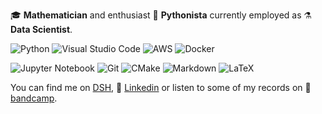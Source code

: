 🎓 **Mathematician** and enthusiast 🐍 **Pythonista** currently employed as ⚗️ **Data Scientist**.

<!-- badge credits to https://github.com/Ileriayo/markdown-badges#shortcuts -->

![Python](https://img.shields.io/badge/python-3670A0?style=for-the-badge&logo=python&logoColor=ffdd54)
![Visual Studio Code](https://img.shields.io/badge/Visual%20Studio%20Code-0078d7.svg?style=for-the-badge&logo=visual-studio-code&logoColor=white)
![AWS](https://img.shields.io/badge/AWS-%23FF9900.svg?style=for-the-badge&logo=amazon-aws&logoColor=white)
![Docker](https://img.shields.io/badge/docker-%230db7ed.svg?style=for-the-badge&logo=docker&logoColor=white)

![Jupyter Notebook](https://img.shields.io/badge/jupyter-%23FA0F00.svg?style=for-the-badge&logo=jupyter&logoColor=white)
![Git](https://img.shields.io/badge/git-%23F05033.svg?style=for-the-badge&logo=git&logoColor=white)
![CMake](https://img.shields.io/badge/CMake-%23008FBA.svg?style=for-the-badge&logo=cmake&logoColor=white)
![Markdown](https://img.shields.io/badge/markdown-%23000000.svg?style=for-the-badge&logo=markdown&logoColor=white)
![LaTeX](https://img.shields.io/badge/latex-%23008080.svg?style=for-the-badge&logo=latex&logoColor=white)

<!-- <p align = "center">
  <img src = "https://github-readme-stats.vercel.app/api?username=a-slice-of-py&show_icons=true&theme=merko" width = 400>
  <img src = "https://github-readme-stats.vercel.app/api/top-langs/?username=a-slice-of-py&layout=compact&theme=merko" width = 335>
</p> -->

You can find me on [DSH](https://a-slice-of-py.github.io/data-scientist-hub/about/), 👔 [Linkedin](https://it.linkedin.com/in/silviolugaro) or listen to some of my records on 🎸 [bandcamp](https://radrocks.bandcamp.com/album/dieci).
